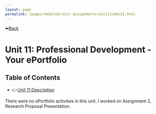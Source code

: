 ```yaml
---
layout: page
permalink: /pages/module5/unit-assignments/unit11/m5u11.html
---
```


⬅️[Back](/pages/module5.html)

# Unit 11: Professional Development - Your ePortfolio

## Table of Contents

- 👉[Unit 11 Description](/pages/module5/unit-assignments/unit11/m5u11-description.html)

There were no ePortfolio activities in this unit. I worked on Assignment 2, Research Proposal Presentation.
